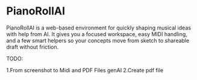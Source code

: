 # PianoRollAI

PianoRollAI is a web-based environment for quickly shaping musical ideas with help from AI. It gives you a focused workspace, easy MIDI handling, and a few smart helpers so your concepts move from sketch to shareable draft without friction.

TODO:

1.From screenshot to Midi and PDF Files genAI
2.Create pdf file
